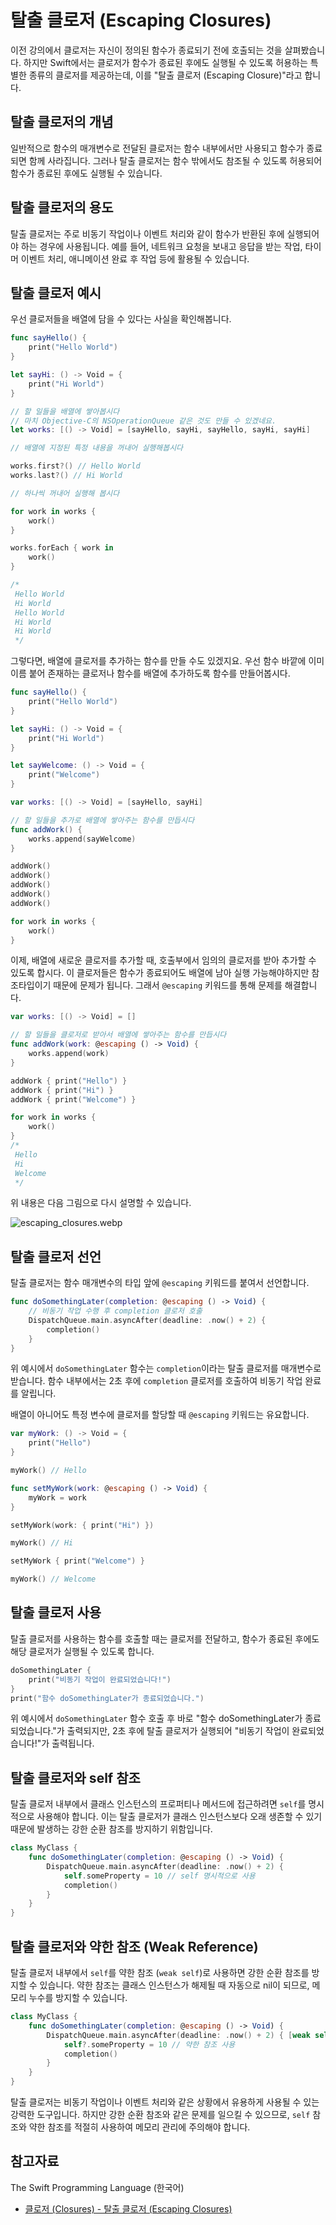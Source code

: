 # 탈출 클로저 (Escaping Closures)

이전 강의에서 클로저는 자신이 정의된 함수가 종료되기 전에 호출되는 것을 살펴봤습니다. 하지만 Swift에서는 클로저가 함수가 종료된 후에도 실행될 수 있도록 허용하는 특별한 종류의 클로저를 제공하는데, 이를 "탈출 클로저 (Escaping Closure)"라고 합니다.

## 탈출 클로저의 개념

일반적으로 함수의 매개변수로 전달된 클로저는 함수 내부에서만 사용되고 함수가 종료되면 함께 사라집니다. 그러나 탈출 클로저는 함수 밖에서도 참조될 수 있도록 허용되어 함수가 종료된 후에도 실행될 수 있습니다.

## 탈출 클로저의 용도

탈출 클로저는 주로 비동기 작업이나 이벤트 처리와 같이 함수가 반환된 후에 실행되어야 하는 경우에 사용됩니다. 예를 들어, 네트워크 요청을 보내고 응답을 받는 작업, 타이머 이벤트 처리, 애니메이션 완료 후 작업 등에 활용될 수 있습니다.

## 탈출 클로저 예시

우선 클로저들을 배열에 담을 수 있다는 사실을 확인해봅니다.

```swift
func sayHello() {
    print("Hello World")
}

let sayHi: () -> Void = {
    print("Hi World")
}

// 할 일들을 배열에 쌓아봅시다
// 마치 Objective-C의 NSOperationQueue 같은 것도 만들 수 있겠네요.
let works: [() -> Void] = [sayHello, sayHi, sayHello, sayHi, sayHi]

// 배열에 지정된 특정 내용을 꺼내어 실행해봅시다

works.first?() // Hello World
works.last?() // Hi World

// 하나씩 꺼내어 실행해 봅시다

for work in works {
    work()
}

works.forEach { work in
    work()
}

/*
 Hello World
 Hi World
 Hello World
 Hi World
 Hi World
 */
 ```

그렇다면, 배열에 클로저를 추가하는 함수를 만들 수도 있겠지요. 우선 함수 바깥에 이미 이름 붙어 존재하는 클로저나 함수를 배열에 추가하도록 함수를 만들어봅시다.

```swift
func sayHello() {
    print("Hello World")
}

let sayHi: () -> Void = {
    print("Hi World")
}

let sayWelcome: () -> Void = {
    print("Welcome")
}

var works: [() -> Void] = [sayHello, sayHi]

// 할 일들을 추가로 배열에 쌓아주는 함수를 만듭시다
func addWork() {
    works.append(sayWelcome)
}

addWork()
addWork()
addWork()
addWork()
addWork()

for work in works {
    work()
}
```

이제, 배열에 새로운 클로저를 추가할 때, 호출부에서 임의의 클로저를 받아 추가할 수 있도록 합시다. 이 클로저들은 함수가 종료되어도 배열에 남아 실행 가능해야하지만 참조타입이기 때문에 문제가 됩니다. 그래서 `@escaping` 키워드를 통해 문제를 해결합니다.

```swift
var works: [() -> Void] = []

// 할 일들을 클로저로 받아서 배열에 쌓아주는 함수를 만듭시다
func addWork(work: @escaping () -> Void) {
    works.append(work)
}

addWork { print("Hello") }
addWork { print("Hi") }
addWork { print("Welcome") }

for work in works {
    work()
}
/*
 Hello
 Hi
 Welcome
 */
 ```


위 내용은 다음 그림으로 다시 설명할 수 있습니다.

![escaping_closures.webp](./escaping_closures.webp) 

## 탈출 클로저 선언

탈출 클로저는 함수 매개변수의 타입 앞에 `@escaping` 키워드를 붙여서 선언합니다.

```swift
func doSomethingLater(completion: @escaping () -> Void) {
    // 비동기 작업 수행 후 completion 클로저 호출
    DispatchQueue.main.asyncAfter(deadline: .now() + 2) {
        completion()
    }
}
```

위 예시에서 `doSomethingLater` 함수는 `completion`이라는 탈출 클로저를 매개변수로 받습니다. 함수 내부에서는 2초 후에 `completion` 클로저를 호출하여 비동기 작업 완료를 알립니다.

배열이 아니어도 특정 변수에 클로저를 할당할 때 `@escaping` 키워드는 유요합니다.

```swift
var myWork: () -> Void = {
    print("Hello")
}

myWork() // Hello

func setMyWork(work: @escaping () -> Void) {
    myWork = work
}

setMyWork(work: { print("Hi") })

myWork() // Hi

setMyWork { print("Welcome") }

myWork() // Welcome
```

## 탈출 클로저 사용

탈출 클로저를 사용하는 함수를 호출할 때는 클로저를 전달하고, 함수가 종료된 후에도 해당 클로저가 실행될 수 있도록 합니다.

```swift
doSomethingLater {
    print("비동기 작업이 완료되었습니다!")
}
print("함수 doSomethingLater가 종료되었습니다.")
```

위 예시에서 `doSomethingLater` 함수 호출 후 바로 "함수 doSomethingLater가 종료되었습니다."가 출력되지만, 2초 후에 탈출 클로저가 실행되어 "비동기 작업이 완료되었습니다!"가 출력됩니다.

## 탈출 클로저와 self 참조

탈출 클로저 내부에서 클래스 인스턴스의 프로퍼티나 메서드에 접근하려면 `self`를 명시적으로 사용해야 합니다. 이는 탈출 클로저가 클래스 인스턴스보다 오래 생존할 수 있기 때문에 발생하는 강한 순환 참조를 방지하기 위함입니다.

```swift
class MyClass {
    func doSomethingLater(completion: @escaping () -> Void) {
        DispatchQueue.main.asyncAfter(deadline: .now() + 2) {
            self.someProperty = 10 // self 명시적으로 사용
            completion()
        }
    }
}
```

## 탈출 클로저와 약한 참조 (Weak Reference)

탈출 클로저 내부에서 `self`를 약한 참조 (`weak self`)로 사용하면 강한 순환 참조를 방지할 수 있습니다. 약한 참조는 클래스 인스턴스가 해제될 때 자동으로 nil이 되므로, 메모리 누수를 방지할 수 있습니다.

```swift
class MyClass {
    func doSomethingLater(completion: @escaping () -> Void) {
        DispatchQueue.main.asyncAfter(deadline: .now() + 2) { [weak self] in
            self?.someProperty = 10 // 약한 참조 사용
            completion()
        }
    }
}
```

탈출 클로저는 비동기 작업이나 이벤트 처리와 같은 상황에서 유용하게 사용될 수 있는 강력한 도구입니다. 하지만 강한 순환 참조와 같은 문제를 일으킬 수 있으므로, `self` 참조와 약한 참조를 적절히 사용하여 메모리 관리에 주의해야 합니다.


## 참고자료

The Swift Programming Language (한국어)

- [클로저 (Closures) - 탈출 클로저 (Escaping Closures)](https://bbiguduk.github.io/swift-book-korean/documentation/the-swift-programming-language-korean/closures#탈출-클로저-Escaping-Closures)